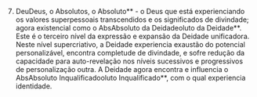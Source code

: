 ﻿7. DeuDeus, o Absolutos, o Absoluto** - o Deus que está experienciando os valores superpessoais transcendidos e os significados de divindade; agora existencial como o AbsAbsoluto da Deidadeoluto da Deidade**. Este é o terceiro nível da expressão e expansão da Deidade unificadora. Neste nível supercriativo, a Deidade experiencia exaustão do potencial personalizável, encontra completude de divindade, e sofre redução da capacidade para auto-revelação nos níveis sucessivos e progressivos de personalização outra. A Deidade agora encontra e influencia o AbsAbsoluto Inqualificadooluto Inqualificado**,  com o qual experiencia  identidade.